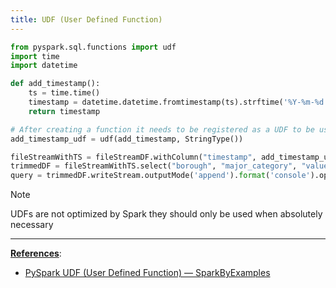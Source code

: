 ```yaml
---
title: UDF (User Defined Function)
---
```


````python
from pyspark.sql.functions import udf
import time
import datetime

def add_timestamp():
	ts = time.time()
	timestamp = datetime.datetime.fromtimestamp(ts).strftime('%Y-%m-%d %H:%M:%S')
	return timestamp

# After creating a function it needs to be registered as a UDF to be used in Spark
add_timestamp_udf = udf(add_timestamp, StringType())

fileStreamWithTS = fileStreamDF.withColumn("timestamp", add_timestamp_udf())
trimmedDF = fileStreamWithTS.select("borough", "major_category", "value", "timestamp")
query = trimmedDF.writeStream.outputMode('append').format('console').option("truncate", "false").option("numRows", 40).start()
````

 > [!NOTE]
 > UDFs are not optimized by Spark they should only be used when absolutely necessary

---

**<u>References</u>**:

* [PySpark UDF (User Defined Function) — SparkByExamples](https://sparkbyexamples.com/pyspark/pyspark-udf-user-defined-function/)